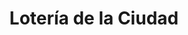 ---
title: "Lotería de la Ciudad"
url: /ciudad-autonoma-de-buenos-aires/loteria-de-la-ciudad-avenida-intendente-francisco-rabanal-2/
shop: lotería
---